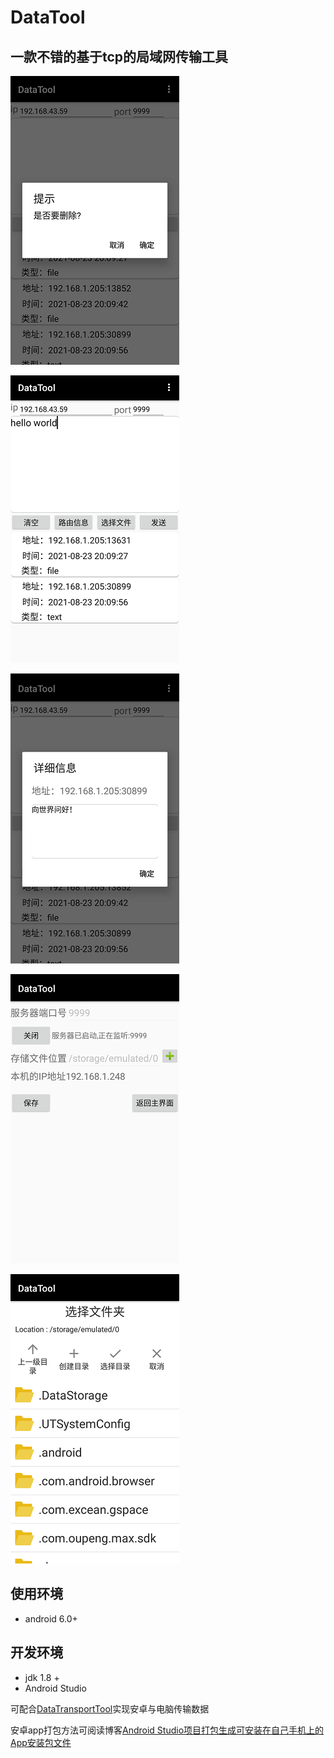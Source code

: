 # DataTool
## 一款不错的基于tcp的局域网传输工具

![image](https://github.com/JavaBull-dev/DataTool/blob/master/img/1.png)

![image](https://github.com/JavaBull-dev/DataTool/blob/master/img/2.png)

![image](https://github.com/JavaBull-dev/DataTool/blob/master/img/3.png)

![image](https://github.com/JavaBull-dev/DataTool/blob/master/img/4.png)

![image](https://github.com/JavaBull-dev/DataTool/blob/master/img/5.png)

## 使用环境
 - android 6.0+

## 开发环境
 - jdk 1.8 +  
 - Android Studio


可配合[DataTransportTool](https://github.com/JavaBull-dev/DataTransportTool)实现安卓与电脑传输数据

安卓app打包方法可阅读博客[Android Studio项目打包生成可安装在自己手机上的App安装包文件](https://blog.csdn.net/weixin_45192980/article/details/122593213)
